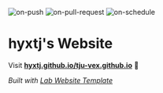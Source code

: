 
  ![on-push](../../actions/workflows/on-push.yaml/badge.svg)
  ![on-pull-request](../../actions/workflows/on-pull-request.yaml/badge.svg)
  ![on-schedule](../../actions/workflows/on-schedule.yaml/badge.svg)

  # hyxtj's Website

  Visit **[hyxtj.github.io/tju-vex.github.io](https://hyxtj.github.io/tju-vex.github.io)** 🚀

  _Built with [Lab Website Template](https://greene-lab.gitbook.io/lab-website-template-docs)_
